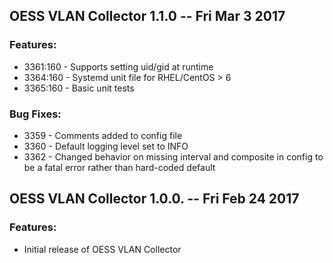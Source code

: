 ## OESS VLAN Collector 1.1.0 -- Fri Mar 3 2017

### Features:
* 3361:160 - Supports setting uid/gid at runtime
* 3364:160 - Systemd unit file for RHEL/CentOS > 6
* 3365:160 - Basic unit tests

### Bug Fixes:
* 3359 - Comments added to config file
* 3360 - Default logging level set to INFO
* 3362 - Changed behavior on missing interval and composite in config to be a fatal error rather than hard-coded default

## OESS VLAN Collector 1.0.0. -- Fri Feb 24 2017

### Features:
* Initial release of OESS VLAN Collector
